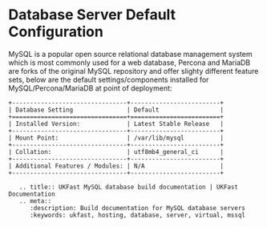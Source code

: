 # Database Server Default Configuration

MySQL is a popular open source relational database management system which is most commonly used for a web database, Percona and MariaDB are forks of the original MySQL repository and offer slighty different feature sets, below are the default settings/components installed for MySQL/Percona/MariaDB at point of deployment:

```eval_rst
+--------------------------------+-------------------------+
| Database Setting               | Default                 |
+================================+=========================+
| Installed Version:             | Latest Stable Release   |
+--------------------------------+-------------------------+
| Mount Point:                   | /var/lib/mysql          |
+--------------------------------+-------------------------+
| Collation:                     | utf8mb4_general_ci      |
+--------------------------------+-------------------------+
| Additional Features / Modules: | N/A                     |
+--------------------------------+-------------------------+
```

```eval_rst
   .. title:: UKFast MySQL database build documentation | UKFast Documentation
   .. meta::
      :description: Build documentation for MySQL database servers
      :keywords: ukfast, hosting, database, server, virtual, mssql
```
